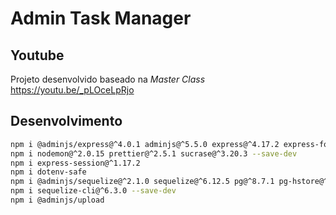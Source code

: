 # Admin Task Manager

## Youtube
Projeto desenvolvido baseado na *Master Class*
https://youtu.be/_pLOceLpRjo

## Desenvolvimento

```bash
npm i @adminjs/express@^4.0.1 adminjs@^5.5.0 express@^4.17.2 express-formidable@^1.2.0 tslib@^2.3.1
npm i nodemon@^2.0.15 prettier@^2.5.1 sucrase@^3.20.3 --save-dev
npm i express-session@^1.17.2
npm i dotenv-safe
npm i @adminjs/sequelize@^2.1.0 sequelize@^6.12.5 pg@^8.7.1 pg-hstore@^2.3.4
npm i sequelize-cli@^6.3.0 --save-dev
npm i @adminjs/upload
```